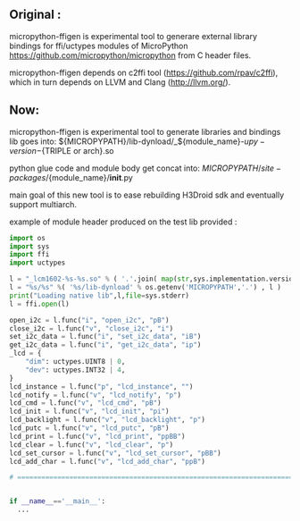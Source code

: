 Original :
--------
micropython-ffigen is experimental tool to generare external library bindings
for ffi/uctypes modules of MicroPython https://github.com/micropython/micropython
from C header files.

micropython-ffigen depends on c2ffi tool (https://github.com/rpav/c2ffi),
which in turn depends on LLVM and Clang (http://llvm.org/).


Now:
----
micropython-ffigen is experimental tool to generate libraries and bindings
lib goes into:
  ${MICROPYPATH}/lib-dynload/_${module_name}-${upy-version}-${TRIPLE or arch}.so

python glue code and module body get concat into:
  ${MICROPYPATH}/site-packages/${module_name}/__init__.py


main goal of this new tool is to ease rebuilding H3Droid sdk and eventually support multiarch.


example of module header produced on the test lib provided : 

 
```python
import os
import sys
import ffi
import uctypes

l = "_lcm1602-%s-%s.so" % ( '.'.join( map(str,sys.implementation.version)), os.getenv('TRIPLE',os.popen('arch')) )
l = "%s/%s" %( '%s/lib-dynload' % os.getenv('MICROPYPATH','.') , l )
print("Loading native lib",l,file=sys.stderr)
l = ffi.open(l)

open_i2c = l.func("i", "open_i2c", "pB")
close_i2c = l.func("v", "close_i2c", "i")
set_i2c_data = l.func("i", "set_i2c_data", "iB")
get_i2c_data = l.func("i", "get_i2c_data", "ip")
_lcd = {
    "dim": uctypes.UINT8 | 0,
    "dev": uctypes.INT32 | 4,
}
lcd_instance = l.func("p", "lcd_instance", "")
lcd_notify = l.func("v", "lcd_notify", "p")
lcd_cmd = l.func("v", "lcd_cmd", "pB")
lcd_init = l.func("v", "lcd_init", "pi")
lcd_backlight = l.func("v", "lcd_backlight", "p")
lcd_putc = l.func("v", "lcd_putc", "pB")
lcd_print = l.func("v", "lcd_print", "ppBB")
lcd_clear = l.func("v", "lcd_clear", "p")
lcd_set_cursor = l.func("v", "lcd_set_cursor", "pBB")
lcd_add_char = l.func("v", "lcd_add_char", "ppB")

# ===============================================================================


if __name__=='__main__':
  ...
```
